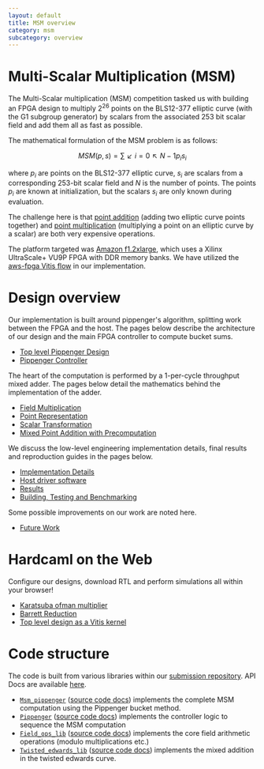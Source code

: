 ```yaml
---
layout: default
title: MSM overview
category: msm
subcategory: overview
---
```


# Multi-Scalar Multiplication (MSM)

The Multi-Scalar multiplication (MSM) competition tasked us with building an
FPGA design to multiply $2^26$ points on the BLS12-377 elliptic curve (with the
G1 subgroup generator) by scalars from the associated 253 bit scalar field and
add them all as fast as possible.

The mathematical formulation of the MSM problem is as follows:

$$MSM(p, s) = ∑↙{i=0}↖{N-1} p_{i} s_{i}$$

where $p_{i}$ are points on the BLS12-377 elliptic curve, $s_{i}$ are
scalars from a corresponding 253-bit scalar field and $N$ is the number of
points. The points $p_{i}$ are known at initialization, but the scalars $s_{i}$
are only known during evaluation.

The challenge here is that [point
addition](https://en.wikipedia.org/wiki/Elliptic_curve_point_multiplication#Point_addition)
(adding two elliptic curve points together) and [point
multiplication](https://en.wikipedia.org/wiki/Elliptic_curve_point_multiplication#Point_multiplication)
(multiplying a point on an elliptic curve by a scalar) are both very expensive
operations.

The platform targeted was [Amazon
f1.2xlarge](https://aws.amazon.com/ec2/instance-types/f1/), which uses a Xilinx
UltraScale+ VU9P FPGA with DDR memory banks. We have utilized the [aws-fpga
Vitis flow](https://github.com/aws/aws-fpga/blob/master/Vitis/README.md) in our
implementation.

# Design overview

Our implementation is built around pippenger's algorithm, splitting work
between the FPGA and the host. The pages below describe the
architecture of our design and the main FPGA controller to compute bucket sums.

* [Top level Pippenger Design](msm-top-level-pippenger-design.html)
* [Pippenger Controller](msm-pippenger-controller.html)

The heart of the computation is performed by a 1-per-cycle throughput mixed
adder. The pages below detail the mathematics behind the implementation of
the adder.

* [Field Multiplication](msm-field-multiplication.html)
* [Point Representation](msm-point-representation.html)
* [Scalar Transformation](msm-scalar-transformation.html)
* [Mixed Point Addition with Precomputation](msm-mixed-point-addition-with-precomputation.html)

We discuss the low-level engineering implementation details, final results
and reproduction guides in the pages below.

* [Implementation Details](msm-implementation-details.html)
* [Host driver software](msm-host.html)
* [Results](msm-results.html)
* [Building, Testing and Benchmarking](msm-test.html)

Some possible improvements on our work are noted here.

* [Future Work](msm-future-work.html)

# Hardcaml on the Web

Configure our designs, download RTL and perform simulations all within your browser!

- [Karatsuba ofman multiplier](apps/msm/msm-karatsuba-ofman-mult.html)
- [Barrett Reduction](apps/msm/msm-barrett-reduction.html)
- [Top level design as a Vitis kernel](apps/msm/msm-top-app.html)

# Code structure

The code is built from various libraries within our [submission repository](https://github.com/fyquah/hardcaml_zprize).
API Docs are available [here](/odoc/zprize/index.html#multi-scalar-multiplication).

- [`Msm_pippenger`](https://github.com/fyquah/hardcaml_zprize/tree/master/zprize/msm_pippenger) ([source code docs](odoc/zprize/Msm_pippenger/index.html)) implements the complete MSM computation using the Pippenger bucket method.
- [`Pippenger`](https://github.com/fyquah/hardcaml_zprize/tree/master/libs/pippenger) ([source code docs](odoc/zprize/Pippenger/index.html)) implements the controller logic to sequence the MSM computation
- [`Field_ops_lib`](https://github.com/fyquah/hardcaml_zprize/tree/master/libs/field_ops) ([source code docs](odoc/zprize/Field_ops_lib/index.html)) implements the core field arithmetic operations (modulo multiplications etc.)
- [`Twisted_edwards_lib`](https://github.com/fyquah/hardcaml_zprize/tree/master/libs/twisted_edwards) ([source code docs](odoc/zprize/Twisted_edwards_lib/index.html)) implements the mixed addition in the twisted edwards curve.

